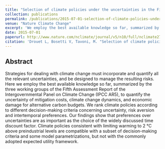 ```yaml
---
title: "Selection of climate policies under the uncertainties in the Fifth Assessment Report of the IPCC"
collection: publications
permalink: /publications/2015-07-01-selection-of-climate-policies-under-the-uncertainties-in-the-fifth-assessment-report-of-the-ipcc
venue: "Nature Climate Change"
excerpt: 'We employ the best available knowledge so far, summarized by the three working groups of the Fifth Assessment Report of the Intergovernmental Panel on Climate Change, to quantify the uncertainty of mitigation costs, climate change dynamics, and economic damage for alternative carbon budgets.'
date: 2015-07-01
paperurl: http://www.nature.com/nclimate/journal/v5/n10/full/nclimate2721.html
citation: 'Drouet L, Bosetti V, Tavoni, M. "Selection of climate policies under the uncertainties in the Fifth Assessment Report of the IPCC." <i>Nature Climate Change</i>. 5, 937-940, July 2015.'
---
```


## Abstract
Strategies for dealing with climate change must incorporate and quantify all the relevant uncertainties, and be designed to manage the resulting risks. Here we employ the best available knowledge so far, summarized by the three working groups of the Fifth Assessment Report of the Intergovernmental Panel on Climate Change (IPCC AR5), to quantify the uncertainty of mitigation costs, climate change dynamics, and economic damage for alternative carbon budgets. We rank climate policies according to different decision-making criteria concerning uncertainty, risk aversion and intertemporal preferences. Our findings show that preferences over uncertainties are as important as the choice of the widely discussed time discount factor. Climate policies consistent with limiting warming to 2 °C above preindustrial levels are compatible with a subset of decision-making criteria and some model parametrizations, but not with the commonly adopted expected utility framework.